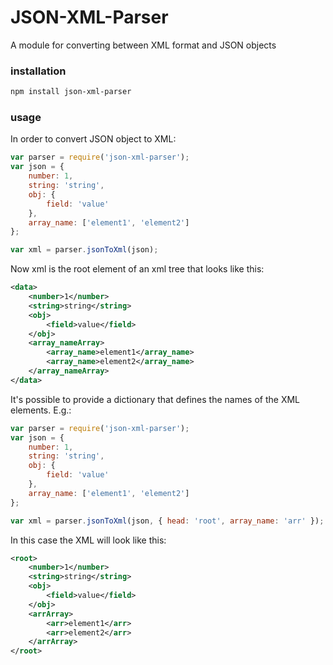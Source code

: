 ﻿# JSON-XML-Parser
A module for converting between XML format and JSON objects

### installation
``` sh
npm install json-xml-parser
```

### usage

In order to convert JSON object to XML:
``` js
var parser = require('json-xml-parser');
var json = {
	number: 1,
	string: 'string',
	obj: {
		field: 'value'
	},
	array_name: ['element1', 'element2']
};

var xml = parser.jsonToXml(json);
```

Now xml is the root element of an xml tree that looks like this:
``` xml
<data>
	<number>1</number>
	<string>string</string>
	<obj>
		<field>value</field>
	</obj>
	<array_nameArray>
		<array_name>element1</array_name>
		<array_name>element2</array_name>
	</array_nameArray>
</data>
```

It's possible to provide a dictionary that defines the names of the XML elements. E.g.:
``` js
var parser = require('json-xml-parser');
var json = {
	number: 1,
	string: 'string',
	obj: {
		field: 'value'
	},
	array_name: ['element1', 'element2']
};

var xml = parser.jsonToXml(json, { head: 'root', array_name: 'arr' });
```

In this case the XML will look like this:
``` xml
<root>
	<number>1</number>
	<string>string</string>
	<obj>
		<field>value</field>
	</obj>
	<arrArray>
		<arr>element1</arr>
		<arr>element2</arr>
	</arrArray>
</root>
```